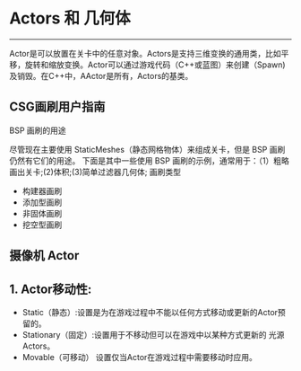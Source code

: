 # Actors 和 几何体
---
   Actor是可以放置在关卡中的任意对象。Actors是支持三维变换的通用类，比如平移，旋转和缩放变换。Actor可以通过游戏代码（C++或蓝图）来创建（Spawn)及销毁。在C++中，AActor是所有，Actors的基类。


## CSG画刷用户指南
BSP 画刷的用途

尽管现在主要使用 StaticMeshes（静态网格物体）来组成关卡，但是 BSP 画刷仍然有它们的用途。 下面是其中一些使用 BSP 画刷的示例，通常用于：（1）粗略画出关卡;(2)体积;(3)简单过滤器几何体;
画刷类型  
- 构建器画刷  
- 添加型画刷  
- 非固体画刷  
- 挖空型画刷  
## 摄像机 Actor

## 1. Actor移动性:
- Static（静态）:设置是为在游戏过程中不能以任何方式移动或更新的Actor预留的。
- Stationary（固定）:设置用于不移动但可以在游戏中以某种方式更新的 光源Actors。
- Movable（可移动） 设置仅当Actor在游戏过程中需要移动时应用。